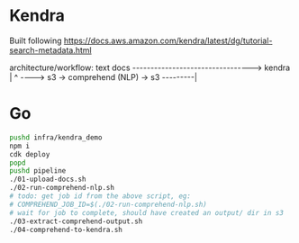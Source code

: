 # Kendra

Built following https://docs.aws.amazon.com/kendra/latest/dg/tutorial-search-metadata.html

architecture/workflow:
    text docs ---------------------------------> kendra
        |                                           ^
        ----> s3 -> comprehend (NLP) -> s3 ---------|

# Go
```sh
pushd infra/kendra_demo
npm i
cdk deploy
popd
pushd pipeline
./01-upload-docs.sh
./02-run-comprehend-nlp.sh
# todo: get job id from the above script, eg:
# COMPREHEND_JOB_ID=$(./02-run-comprehend-nlp.sh)
# wait for job to complete, should have created an output/ dir in s3
./03-extract-comprehend-output.sh
./04-comprehend-to-kendra.sh
```
